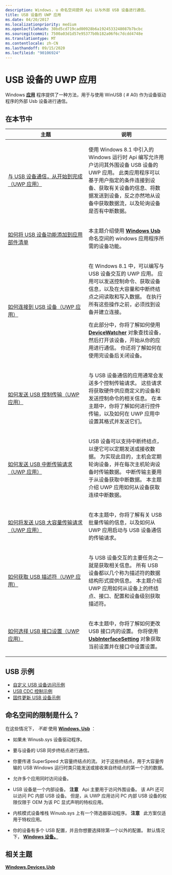 ```yaml
---
description: Windows. u 命名空间提供 Api 以与外部 USB 设备进行通信。
title: USB 设备的 UWP 应用
ms.date: 04/20/2017
ms.localizationpriority: medium
ms.openlocfilehash: 30bd5cd719cad00928b6a1924533248087b7bcbc
ms.sourcegitcommit: 7500a03d1d57e95377b0b182a06f6c7dcdd4748e
ms.translationtype: MT
ms.contentlocale: zh-CN
ms.lasthandoff: 09/15/2020
ms.locfileid: "90106924"
---
```

# <a name="uwp-app-for-a-usb-device"></a>USB 设备的 UWP 应用


Windows [**应用**](/uwp/api/Windows.Devices.Usb) 程序提供了一种方法，用于与使用 WinUSB ( # A0) 作为设备驱动程序的外部 Usb 设备进行通信。

## <a name="in-this-section"></a>在本节中


<table>
<colgroup>
<col width="50%" />
<col width="50%" />
</colgroup>
<thead>
<tr class="header">
<th>主题</th>
<th>说明</th>
</tr>
</thead>
<tbody>
<tr class="odd">
<td><p><a href="talking-to-usb-devices-start-to-finish.md" data-raw-source="[Talking to USB devices, start to finish (UWP app)](talking-to-usb-devices-start-to-finish.md)">与 USB 设备通信，从开始到完成（UWP 应用）</a></p></td>
<td><p>使用 Windows 8.1 中引入的 Windows 运行时 Api 编写允许用户访问其外围设备 USB 设备的 UWP 应用。 此类应用程序可以基于用户指定的条件连接到设备、获取有关设备的信息、将数据发送到设备，反之亦然地从设备中获取数据流，以及轮询设备是否有中断数据。</p></td>
</tr>
<tr class="even">
<td><p><a href="updating-the-app-manifest-with-usb-device-capabilities.md" data-raw-source="[How to add USB device capabilities to the app manifest](updating-the-app-manifest-with-usb-device-capabilities.md)">如何将 USB 设备功能添加到应用部件清单</a></p></td>
<td><p>本主题介绍使用 <a href="/uwp/api/Windows.Devices.Usb" data-raw-source="[&lt;strong&gt;Windows.Devices.Usb&lt;/strong&gt;](/uwp/api/Windows.Devices.Usb)"><strong>Windows Usb</strong></a> 命名空间的 windows 应用程序所需的设备功能。</p></td>
</tr>
<tr class="odd">
<td><p><a href="how-to-connect-to-a-usb-device--uwp-app-.md" data-raw-source="[How to connect to a USB device (UWP app)](how-to-connect-to-a-usb-device--uwp-app-.md)">如何连接到 USB 设备（UWP 应用）</a></p></td>
<td><p>在 Windows 8.1 中，可以编写与 USB 设备交互的 UWP 应用。 应用可以发送控制命令、获取设备信息，以及在大容量和中断终结点之间读取和写入数据。 在执行所有这些操作之前，必须找到设备并建立连接。</p>
<p>在此部分中，你将了解如何使用 <a href="/uwp/api/Windows.Devices.Enumeration.DeviceWatcher" data-raw-source="[&lt;strong&gt;DeviceWatcher&lt;/strong&gt;](/uwp/api/Windows.Devices.Enumeration.DeviceWatcher)"><strong>DeviceWatcher</strong></a> 对象查找设备，然后打开该设备，开始从你的应用进行通信。 你还将了解如何在使用完设备后关闭设备。</p></td>
</tr>
<tr class="even">
<td><p><a href="how-to-send-a-usb-control-transfer--uwp-app-.md" data-raw-source="[How to send a USB control transfer (UWP app)](how-to-send-a-usb-control-transfer--uwp-app-.md)">如何发送 USB 控制传输（UWP 应用）</a></p></td>
<td><p>与 USB 设备通信的应用通常会发送多个控制传输请求。 这些请求将获取硬件供应商定义的设备和发送控制命令的相关信息。 在本主题中，你将了解如何进行控件传输，以及如何在 UWP 应用中设置其格式并发送它们。</p></td>
</tr>
<tr class="odd">
<td><p><a href="how-to-send-a-usb-interrupt-transfer--uwp-app-.md" data-raw-source="[How to send a USB interrupt transfer request (UWP app)](how-to-send-a-usb-interrupt-transfer--uwp-app-.md)">如何发送 USB 中断传输请求（UWP 应用）</a></p></td>
<td><p>USB 设备可以支持中断终结点，以便它可以定期发送或接收数据。 为实现此目的，主机会定期轮询设备，并在每次主机轮询设备时传输数据。 中断传输主要用于从设备获取中断数据。 本主题介绍 UWP 应用如何从设备获取连续中断数据。</p></td>
</tr>
<tr class="even">
<td><p><a href="how-to-send-a-usb-bulk-transfer--uwp-app-.md" data-raw-source="[How to send a USB bulk transfer request (UWP app)](how-to-send-a-usb-bulk-transfer--uwp-app-.md)">如何将发送 USB 大容量传输请求（UWP 应用）</a></p></td>
<td><p>在本主题中，你将了解有关 USB 批量传输的信息，以及如何从 UWP 应用启动与 USB 设备通信的传输请求。</p></td>
</tr>
<tr class="odd">
<td><p><a href="how-to-get-usb-descriptors--uwp-app-.md" data-raw-source="[How to get USB descriptors (UWP app)](how-to-get-usb-descriptors--uwp-app-.md)">如何获取 USB 描述符（UWP 应用）</a></p></td>
<td><p>与 USB 设备交互的主要任务之一就是获取相关信息。 所有 USB 设备都以几个称为描述符的数据结构形式提供信息。 本主题介绍 UWP 应用如何从设备上的终结点、接口、配置和设备级别获取描述符。</p></td>
</tr>
<tr class="even">
<td><p><a href="how-to-select-a-usb-interface-setting--uwp-app-.md" data-raw-source="[How to select a USB interface setting (UWP app)](how-to-select-a-usb-interface-setting--uwp-app-.md)">如何选择 USB 接口设置（UWP 应用）</a></p></td>
<td><p>在本主题中，你将了解如何更改 USB 接口内的设置。 你将使用 <a href="/uwp/api/Windows.Devices.Usb.UsbInterfaceSetting" data-raw-source="[&lt;strong&gt;UsbInterfaceSetting&lt;/strong&gt;](/uwp/api/Windows.Devices.Usb.UsbInterfaceSetting)"><strong>UsbInterfaceSetting</strong></a> 对象获取当前设置并在接口中设置设置。</p></td>
</tr>
</tbody>
</table>

 

## <a name="usb-samples"></a>USB 示例


-   [自定义 USB 设备访问示例](https://go.microsoft.com/fwlink/p/?linkid=309716)
-   [USB CDC 控制示例](https://go.microsoft.com/fwlink/p/?linkid=309716)
-   [固件更新 USB 设备示例](https://go.microsoft.com/fwlink/p/?linkid=309716)

## <a name="what-are-the-limitations-of-the-namespace"></a>命名空间的限制是什么？


在这些情况下， *不能* 使用 [**Windows. Usb**](/uwp/api/Windows.Devices.Usb) ：

-   如果未 Winusb.sys 设备驱动程序。
-   要与设备的 USB 同步终结点进行通信。
-   你要传递 SuperSpeed 大容量终结点的流。 对于这些终结点，用于大容量传输的 USB Windows 运行时类只能发送或接收来自终结点的第一个流的数据。
-   允许多个应用同时访问设备。
-   USB 设备是一个内部设备。
    **注意**   Api 主要用于访问外围设备。 该 API 还可以访问 PC 内部 USB 设备。 但是，从 UWP 应用访问 PC 内部 USB 设备的权限仅限于 OEM 为该 PC 显式声明的特权应用。

     

-   内核模式设备堆栈 Winusb.sys 上有一个筛选器驱动程序。
    **注意**   此方案仅适用于特权应用。

     

-   你的设备有多个 USB 配置，并且你想要选择除第一个以外的配置。 默认情况下， [**Windows 设备。**](/uwp/api/Windows.Devices.Usb)

## <a name="related-topics"></a>相关主题
[**Windows.Devices.Usb**](/uwp/api/Windows.Devices.Usb)